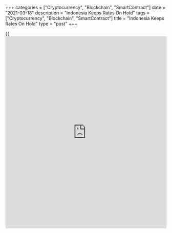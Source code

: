 +++
categories = ["Cryptocurrency", "Blockchain", "SmartContract"]
date = "2021-03-18"
description = "Indonesia Keeps Rates On Hold"
tags = ["Cryptocurrency", "Blockchain", "SmartContract"]
title = "Indonesia Keeps Rates On Hold"
type = "post"
+++

{{<iframe id="large-banner" src="https://www.bounty.group/#slide=10.0" width="100%" height="600" scrolling="no" style="border: 0px solid rgb(216, 221, 230); border-radius: 3px;">}}

Indonesia's central bank left its key rates unchanged on Thursday and
vowed to maintain stability in the rupiah exchange rate amid global
market volatility.

The Board of Governors of Bank Indonesia decided to retain the BI 7-day
reverse repo rate at 3.75 percent. The bank had reduced the rate by a
quarter-point in November.

The central bank retained its deposit facility interest rate at 2.75
percent and the lending facility rate at 4.25 percent.

The upshot is that interest rates are likely to remain unchanged at 3.5
percent for at least the next few months, Gareth Leather, an economist
at Capital Economics, said.

The central bank said the decision was in line with the need to maintain
the stability of the Rupiah exchange rate against increasing uncertainty
on global financial [markets][1]. The bank said it will maintain
currency stability through triple intervention.

The central bank expects the [economy][2] to grow in the range of
4.3-5.3 percent in 2021. The current account deficit was projected to
remain low at around 1.0 percent to 2.0 percent of GDP in 2021.

For comments and feedback [contact](https://www.playgroundfx.com/contact/): editorial@rtt[news](https://www.letsplayfx.com/blog/forex-news-website/).com

[Economic News][2]

 **What parts of the world are seeing the best (and worst) economic
performances lately? Click[here][3] to check out our [Econ Scorecard][3]
and find out! See up-to-the-moment [ranking](https://www.playgroundfx.com/blog/crypto-exchange-ranking/)s for the best and worst
performers in [GDP][3], [unemployment rate][4], [inflation][5] and much
more.**

   1. www.rtt[news](https://www.letsplayfx.com/blog/forex-news-website/).com/Content/Markets.aspx
   2. www.rtt[news](https://www.letsplayfx.com/blog/forex-news-website/).com/Content/EconomicNews.aspx
   3. www.rtt[news](https://www.letsplayfx.com/blog/forex-news-website/).com/economic-scorecard/world-rank/GDP/highest-performance.aspx
   4. www.rtt[news](https://www.letsplayfx.com/blog/forex-news-website/).com/economic-scorecard/world-rank/unemployment-rate/lowest-performance.aspx
   5. www.rtt[news](https://www.letsplayfx.com/blog/forex-news-website/).com/economic-scorecard/world-rank/CPI/highest-performance.aspx